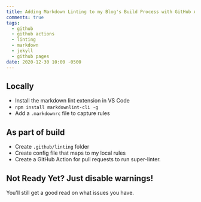 ```yaml
---
title: Adding Markdown Linting to my Blog's Build Process with GitHub Actions and markdownlint
comments: true
tags:
  - github
  - github actions
  - linting
  - markdown
  - jekyll
  - github pages
date: 2020-12-30 10:00 -0500
---
```


## Locally

- Install the markdown lint extension in VS Code
- `npm install markdownlint-cli -g`
- Add a `.markdownrc` file to capture rules

## As part of build

- Create `.github/linting` folder
- Create config file that maps to my local rules
- Create a GitHub Action for pull requests to run super-linter.

## Not Ready Yet? Just disable warnings!

You'll still get a good read on what issues you have.
